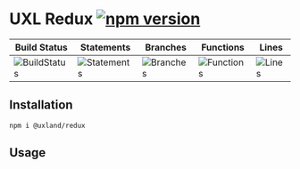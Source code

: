 # UXL Redux [![npm version](https://badge.fury.io/js/%40uxland%2Fredux.svg)](https://badge.fury.io/js/%40uxland%2Fredux)

| Build Status                                    | Statements                                    | Branches                                  | Functions                                   | Lines                               |
| ----------------------------------------------- | --------------------------------------------- | ----------------------------------------- | ------------------------------------------- | ----------------------------------- |
| ![BuildStatus](https://img.shields.io/badge/Build-Passing-brightgreen.svg 'Building Status') | ![Statements](https://img.shields.io/badge/Coverage-90%25-brightgreen.svg 'Make me better!') | ![Branches](https://img.shields.io/badge/Coverage-79.73%25-red.svg 'Make me better!') | ![Functions](https://img.shields.io/badge/Coverage-81.69%25-yellow.svg 'Make me better!') | ![Lines](https://img.shields.io/badge/Coverage-90.76%25-brightgreen.svg 'Make me better!') |

## Installation

`npm i @uxland/redux`

## Usage
